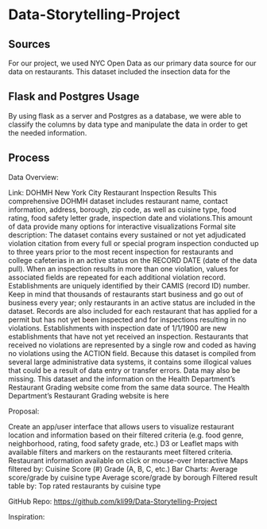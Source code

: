 # Data-Storytelling-Project


## Sources

For our project, we used NYC Open Data as our primary data source for our data on restaurants. This dataset included the insection data for the 

## Flask and Postgres Usage

By using flask as a server and Postgres as a database, we were able to classify the columns by data type and manipulate the data in order to get the needed information.

## Process

Data Overview:

Link: DOHMH New York City Restaurant Inspection Results
This comprehensive DOHMH dataset includes restaurant name, contact information, address, borough, zip code, as well as cuisine type, food rating, food safety letter grade, inspection date and violations.This amount of data provide many options for interactive visualizations
Formal site description:
The dataset contains every sustained or not yet adjudicated violation citation from every full or special program inspection conducted up to three years prior to the most recent inspection for restaurants and college cafeterias in an active status on the RECORD DATE (date of the data pull). When an inspection results in more than one violation, values for associated fields are repeated for each additional violation record. Establishments are uniquely identified by their CAMIS (record ID) number. Keep in mind that thousands of restaurants start business and go out of business every year; only restaurants in an active status are included in the dataset.
Records are also included for each restaurant that has applied for a permit but has not yet been inspected and for inspections resulting in no violations. Establishments with inspection date of 1/1/1900 are new establishments that have not yet received an inspection. Restaurants that received no violations are represented by a single row and coded as having no violations using the ACTION field.
Because this dataset is compiled from several large administrative data systems, it contains some illogical values that could be a result of data entry or transfer errors. Data may also be missing.
This dataset and the information on the Health Department’s Restaurant Grading website come from the same data source. The Health Department’s Restaurant Grading website is here

Proposal:

Create an app/user interface that allows users to visualize restaurant location and information based on their filtered criteria (e.g. food genre, neighborhood, rating, food safety grade, etc.)
D3 or Leaflet maps with available filters and markers on the restaurants meet filtered criteria. Restaurant information available on click or mouse-over
Interactive Maps filtered by:
Cuisine 
Score (#)
Grade (A, B, C, etc.)
Bar Charts:
Average score/grade by cuisine type
Average score/grade by borough
Filtered result table by:
Top rated restaurants by cuisine type


GitHub Repo: https://github.com/kli99/Data-Storytelling-Project


Inspiration:



